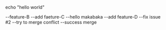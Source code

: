 echo "hello world"

--feature-B
--add faeture-C
--hello makabaka
--add feature-D
--fix issue #2
--try to merge conflict
--success merge
